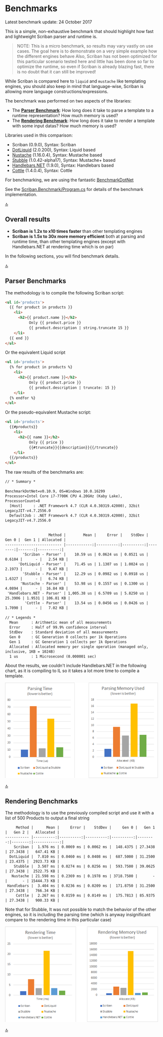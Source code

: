 # Benchmarks

Latest benchmark update: 24 October 2017

This is a simple, non-exhaustive benchmark that should highlight how fast and lightweight Scriban parser and runtime is.

> NOTE: This is a micro benchmark, so results may vary vastly on use cases. The goal here is to demonstrate on a very simple example how the different engines behave
> Also, Scriban has not been optimized for this particular scenario tested here and little has been done so far to optimize the runtime, so even if Scriban is already blazing fast, there is no doubt that it can still be improved!

While Scriban is compared here to `liquid` and `mustache` like templating engines, you should also keep in mind that language-wise, Scriban is allowing more language constructions/expressions.

The benchmark was performed on two aspects of the libraries:

- The [**Parser Benchmark**](#parser-benchmarks): How long does it take to parse a template to a runtime representation? How much memory is used?
- The [**Rendering Benchmark**](#rendering-benchmarks): How long does it take to render a template with some input datas? How much memory is used?

Libraries used in this comparison:

- Scriban (0.9.0), Syntax: Scriban
- [DotLiquid](https://github.com/dotliquid/dotliquid) (2.0.200), Syntax: Liquid based
- [Nustache](https://github.com/jdiamond/Nustache) (1.16.0.4), Syntax: Mustache based
- [Stubble](https://github.com/StubbleOrg/Stubble) (1.0.42-alpha17), Syntax: Mustache+ based
- [Handlebars.NET](https://github.com/rexm/Handlebars.Net) (1.9.0), Syntax: Handlebars based
- [Cottle](https://github.com/r3c/cottle) (1.4.0.4), Syntax: Cottle

For benchmarking, we are using the fantastic [BenchmarkDotNet](https://github.com/dotnet/BenchmarkDotNet)

See the [Scriban.Benchmark/Program.cs](../src/Scriban.Benchmarks/Program.cs) for details of the benchmark implementation.

[:top:](#benchmarks)
## Overall results

- **Scriban is 1.2x to x10 times faster** than other templating engines
- **Scriban is 1.5x to 30x more memory efficient** both at parsing and runtime time, than other templating engines (except with Handlebars.NET at rendering time which is on par)

In the following sections, you will find benchmark details.

[:top:](#benchmarks)
## Parser Benchmarks

The methodology is to compile the following Scriban script:

```html
<ul id='products'>
  {{ for product in products }}
    <li>
      <h2>{{ product.name }}</h2>
           Only {{ product.price }}
           {{ product.description | string.truncate 15 }}
    </li>
  {{ end }}
</ul>
```

Or the equivalent Liquid script

```html
<ul id='products'>
  {% for product in products %}
    <li>
      <h2>{{ product.name }}</h2>
           Only {{ product.price }}
           {{ product.description | truncate: 15 }}
    </li>
  {% endfor %}
</ul>
```

Or the pseudo-equivalent Mustache script:

```html
<ul id='products'>
  {{#products}}
    <li>
      <h2>{{ name }}</h2>
           Only {{ price }}
           {{#truncate}}{{description}}{{/truncate}}
    </li>
  {{/products}}
</ul>
```

The raw results of the benchmarks are:

```
// * Summary *

BenchmarkDotNet=v0.10.9, OS=Windows 10.0.16299
Processor=Intel Core i7-7700K CPU 4.20GHz (Kaby Lake), ProcessorCount=8
  [Host]     : .NET Framework 4.7 (CLR 4.0.30319.42000), 32bit LegacyJIT-v4.7.2556.0
  DefaultJob : .NET Framework 4.7 (CLR 4.0.30319.42000), 32bit LegacyJIT-v4.7.2556.0


                    Method |        Mean |     Error |    StdDev |   Gen 0 |  Gen 1 | Allocated |
-------------------------- |------------:|----------:|----------:|--------:|-------:|----------:|
        'Scriban - Parser' |    10.59 us | 0.0624 us | 0.0521 us |  0.6104 |      - |   2.54 KB |
      'DotLiquid - Parser' |    71.45 us | 1.1307 us | 1.0024 us |  2.1973 |      - |   9.47 KB |
        'Stubble - Parser' |    12.29 us | 0.0982 us | 0.0918 us |  1.6327 |      - |   6.74 KB |
       'Nustache - Parser' |    53.98 us | 0.1557 us | 0.1300 us |  4.0894 |      - |  16.84 KB |
 'Handlebars.NET - Parser' | 1,005.38 us | 6.5709 us | 5.8250 us | 25.3906 | 1.9531 | 106.81 KB |
         'Cottle - Parser' |    13.54 us | 0.0456 us | 0.0426 us |  1.7090 |      - |   7.02 KB |

// * Legends *
  Mean      : Arithmetic mean of all measurements
  Error     : Half of 99.9% confidence interval
  StdDev    : Standard deviation of all measurements
  Gen 0     : GC Generation 0 collects per 1k Operations
  Gen 1     : GC Generation 1 collects per 1k Operations
  Allocated : Allocated memory per single operation (managed only, inclusive, 1KB = 1024B)
  1 us      : 1 Microsecond (0.000001 sec)
```

About the results, we couldn't include Handlebars.NET in the following chart, as it is compiling to IL so it takes a lot more time to compile a template.

![BenchMark Parser Time and Memory](../img/benchmark-parsing.png)

[:top:](#benchmarks)
## Rendering Benchmarks

The methodology is to use the previously compiled script and use it with a list of 500 Products to output a final string

```
     Method |      Mean |     Error |    StdDev |     Gen 0 |   Gen 1 |   Gen 2 |   Allocated |
----------- |----------:|----------:|----------:|----------:|--------:|--------:|------------:|
    Scriban |  1.976 ms | 0.0069 ms | 0.0062 ms |  148.4375 | 27.3438 | 27.3438 |   647.41 KB |
  DotLiquid |  7.810 ms | 0.0460 ms | 0.0408 ms |  687.5000 | 31.2500 | 23.4375 |  2923.73 KB |
    Stubble |  3.507 ms | 0.0274 ms | 0.0256 ms |  593.7500 | 39.0625 | 27.3438 |  2522.75 KB |
   Nustache | 21.598 ms | 0.2369 ms | 0.1978 ms | 3718.7500 |       - |       - | 15444.73 KB |
 Handlebars |  3.404 ms | 0.0236 ms | 0.0209 ms |  171.8750 | 31.2500 | 27.3438 |   766.34 KB |
     Cottle |  2.267 ms | 0.0159 ms | 0.0149 ms |  175.7813 | 85.9375 | 27.3438 |   900.33 KB |
 ```

Note that for Stubble, It was not possible to match the behavior of the other engines, so it is including the parsing time (which is anyway insignificant compare to the rendering time in this particular case)

![BenchMark Rendering Time and Memory](../img/benchmark-rendering.png)

[:top:](#benchmarks)
